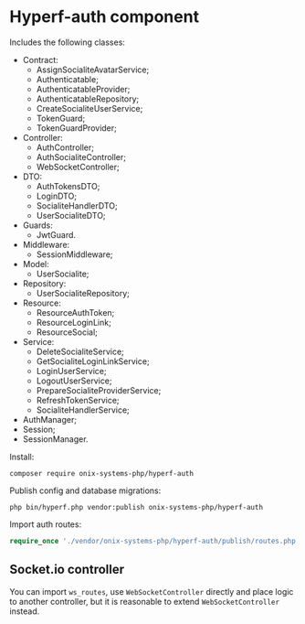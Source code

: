 # Hyperf-auth component

Includes the following classes:

- Contract:
  - AssignSocialiteAvatarService;
  - Authenticatable;
  - AuthenticatableProvider;
  - AuthenticatableRepository;
  - CreateSocialiteUserService;
  - TokenGuard;
  - TokenGuardProvider;  
- Controller:
  - AuthController;
  - AuthSocialiteController;
  - WebSocketController;
- DTO:
  - AuthTokensDTO;
  - LoginDTO;
  - SocialiteHandlerDTO;
  - UserSocialiteDTO;
- Guards:
  - JwtGuard.
- Middleware:
  - SessionMiddleware;
- Model:
  - UserSocialite;
- Repository:
  - UserSocialiteRepository;
- Resource:
  - ResourceAuthToken;
  - ResourceLoginLink;
  - ResourceSocial;
- Service:
  - DeleteSocialiteService;
  - GetSocialiteLoginLinkService;
  - LoginUserService;
  - LogoutUserService;
  - PrepareSocialiteProviderService;
  - RefreshTokenService;
  - SocialiteHandlerService;
- AuthManager;
- Session;
- SessionManager.

Install:
```shell script
composer require onix-systems-php/hyperf-auth
```

Publish config and database migrations:
```shell script
php bin/hyperf.php vendor:publish onix-systems-php/hyperf-auth
```

Import auth routes:
```php
require_once './vendor/onix-systems-php/hyperf-auth/publish/routes.php';
```


## Socket.io controller

You can import `ws_routes`, use `WebSocketController` directly and place logic to another controller,
but it is reasonable to extend `WebSocketController` instead.
